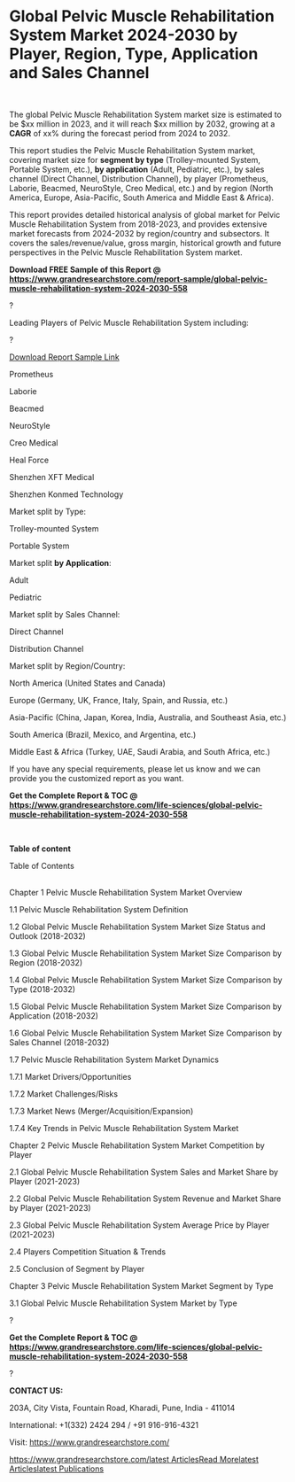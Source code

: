 <h1>Global Pelvic Muscle Rehabilitation System Market 2024-2030 by Player, Region, Type, Application and Sales Channel</h1><br/><p>The global Pelvic Muscle Rehabilitation System market size is estimated to be $xx million in 2023, and it will reach $xx million by 2032, growing at a <strong>CAGR</strong> of xx% during the forecast period from 2024 to 2032.</p>
 
 
 
 <p>This report studies the Pelvic Muscle Rehabilitation System market, covering market size for <strong>segment by type</strong> (Trolley-mounted System, Portable System, etc.), <strong>by application</strong> (Adult, Pediatric, etc.), by sales channel (Direct Channel, Distribution Channel), by player (Prometheus, Laborie, Beacmed, NeuroStyle, Creo Medical, etc.) and by region (North America, Europe, Asia-Pacific, South America and Middle East & Africa).</p>
 
 
 
 <p>This report provides detailed historical analysis of global market for Pelvic Muscle Rehabilitation System from 2018-2023, and provides extensive market forecasts from 2024-2032 by region/country and subsectors. It covers the sales/revenue/value, gross margin, historical growth and future perspectives in the Pelvic Muscle Rehabilitation System market.</p>
 
 
 
 <div><b>Download FREE Sample of this Report @ <a href="https://www.grandresearchstore.com/report-sample/global-pelvic-muscle-rehabilitation-system-2024-2030-558">https://www.grandresearchstore.com/report-sample/global-pelvic-muscle-rehabilitation-system-2024-2030-558</a></b></div>
 
 
 
 <p>? </p>
 
 
 
 <p>Leading Players of Pelvic Muscle Rehabilitation System including:</p>
 
 
 
 <p>? </p>
 
 
 
 <p><a href="https://www.grandresearchstore.com/mr-admin/report-sample/global-pelvic-muscle-rehabilitation-system-2024-2030-558">Download Report Sample Link</a></p>
 
 
 
 <p>Prometheus</p>
 
 
 
 <p>Laborie</p>
 
 
 
 <p>Beacmed</p>
 
 
 
 <p>NeuroStyle</p>
 
 
 
 <p>Creo Medical</p>
 
 
 
 <p>Heal Force</p>
 
 
 
 <p>Shenzhen XFT Medical</p>
 
 
 
 <p>Shenzhen Konmed Technology</p>
 
 
 
 <p>Market split by Type:</p>
 
 
 
 <p>Trolley-mounted System</p>
 
 
 
 <p>Portable System</p>
 
 
 
 <p>Market split <strong>by Application</strong>:</p>
 
 
 
 <p>Adult</p>
 
 
 
 <p>Pediatric</p>
 
 
 
 <p>Market split by Sales Channel:</p>
 
 
 
 <p>Direct Channel</p>
 
 
 
 <p>Distribution Channel</p>
 
 
 
 <p>Market split by Region/Country:</p>
 
 
 
 <p>North America (United States and Canada)</p>
 
 
 
 <p>Europe (Germany, UK, France, Italy, Spain, and Russia, etc.)</p>
 
 
 
 <p>Asia-Pacific (China, Japan, Korea, India, Australia, and Southeast Asia, etc.)</p>
 
 
 
 <p>South America (Brazil, Mexico, and Argentina, etc.)</p>
 
 
 
 <p>Middle East & Africa (Turkey, UAE, Saudi Arabia, and South Africa, etc.)</p>
 
 
 
 <p>If you have any special requirements, please let us know and we can provide you the customized report as you want.</p>
 
 
 
 <div><b>Get the Complete Report & TOC @ <a href="https://www.grandresearchstore.com/life-sciences/global-pelvic-muscle-rehabilitation-system-2024-2030-558">https://www.grandresearchstore.com/life-sciences/global-pelvic-muscle-rehabilitation-system-2024-2030-558</a></b></div>
 
 
 
 <p><br />
 
 <b>Table of content</b></p>
 
 
 
 <p>Table of Contents<br />
 
 <br />
 
 Chapter 1 Pelvic Muscle Rehabilitation System Market Overview<br />
 
 1.1 Pelvic Muscle Rehabilitation System Definition<br />
 
 1.2 Global Pelvic Muscle Rehabilitation System Market Size Status and Outlook (2018-2032)<br />
 
 1.3 Global Pelvic Muscle Rehabilitation System Market Size Comparison by Region (2018-2032)<br />
 
 1.4 Global Pelvic Muscle Rehabilitation System Market Size Comparison by Type (2018-2032)<br />
 
 1.5 Global Pelvic Muscle Rehabilitation System Market Size Comparison by Application (2018-2032)<br />
 
 1.6 Global Pelvic Muscle Rehabilitation System Market Size Comparison by Sales Channel (2018-2032)<br />
 
 1.7 Pelvic Muscle Rehabilitation System Market Dynamics<br />
 
 1.7.1 Market Drivers/Opportunities<br />
 
 1.7.2 Market Challenges/Risks<br />
 
 1.7.3 Market News (Merger/Acquisition/Expansion)<br />
 
 1.7.4 Key Trends in Pelvic Muscle Rehabilitation System Market<br />
 
 Chapter 2 Pelvic Muscle Rehabilitation System Market Competition by Player<br />
 
 2.1 Global Pelvic Muscle Rehabilitation System Sales and Market Share by Player (2021-2023)<br />
 
 2.2 Global Pelvic Muscle Rehabilitation System Revenue and Market Share by Player (2021-2023)<br />
 
 2.3 Global Pelvic Muscle Rehabilitation System Average Price by Player (2021-2023)<br />
 
 2.4 Players Competition Situation & Trends<br />
 
 2.5 Conclusion of Segment by Player<br />
 
 Chapter 3 Pelvic Muscle Rehabilitation System Market Segment by Type<br />
 
 3.1 Global Pelvic Muscle Rehabilitation System Market by Type<br />
 
 ? </p>
 
 
 
 <div><b>Get the Complete Report & TOC @ <a href="https://www.grandresearchstore.com/life-sciences/global-pelvic-muscle-rehabilitation-system-2024-2030-558">https://www.grandresearchstore.com/life-sciences/global-pelvic-muscle-rehabilitation-system-2024-2030-558</a></b></div>
 
 
 
 <p>? </p>
 
 
 
 <p><b>CONTACT US:</b><br />
 
 203A, City Vista, Fountain Road, Kharadi, Pune, India - 411014<br />
 
 International: +1(332) 2424 294 / +91 916-916-4321<br />
 
 Visit: <a href="https://www.grandresearchstore.com/">https://www.grandresearchstore.com/</a><br />
 
 <a href="https://gyeongbokgung.com">https://www.grandresearchstore.com/</a><a href="https://hallyeomaritime.com">latest Articles</a><a href="https://jingwansa.com">Read More</a><a href="https://nguoiviet.jp/">latest Articles</a><a href="https://www.intelmarketresearch.com/">latest Publications</a></p>